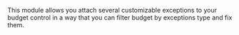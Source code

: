 This module allows you attach several customizable exceptions to your
budget control in a way that you can filter budget by exceptions type
and fix them.
